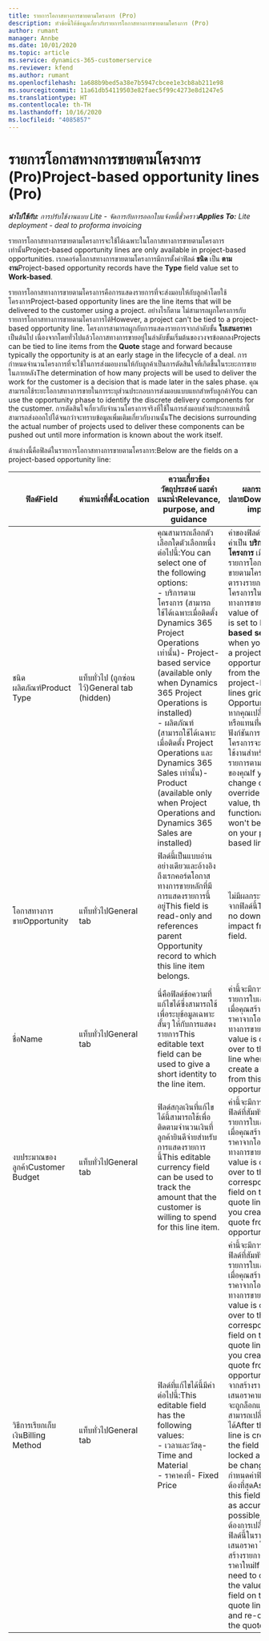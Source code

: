 ```yaml
---
title: รายการโอกาสทางการขายตามโครงการ (Pro)
description: หัวข้อนี้ให้ข้อมูลเกี่ยวกับรายการโอกาสทางการขายตามโครงการ (Pro)
author: rumant
manager: Annbe
ms.date: 10/01/2020
ms.topic: article
ms.service: dynamics-365-customerservice
ms.reviewer: kfend
ms.author: rumant
ms.openlocfilehash: 1a688b9bed5a38e7b5947cbcee1e3cb8ab211e98
ms.sourcegitcommit: 11a61db54119503e82faec5f99c4273e8d1247e5
ms.translationtype: HT
ms.contentlocale: th-TH
ms.lasthandoff: 10/16/2020
ms.locfileid: "4085857"
---
```

# <a name="project-based-opportunity-lines-pro"></a><span data-ttu-id="340e4-104">รายการโอกาสทางการขายตามโครงการ (Pro)</span><span class="sxs-lookup"><span data-stu-id="340e4-104">Project-based opportunity lines (Pro)</span></span>

<span data-ttu-id="340e4-105">_**นำไปใช้กับ:** การปรับใช้งานแบบ Lite - จัดการกับการออกใบแจ้งหนี้ชั่วคราว_</span><span class="sxs-lookup"><span data-stu-id="340e4-105">_**Applies To:** Lite deployment - deal to proforma invoicing_</span></span>

<span data-ttu-id="340e4-106">รายการโอกาสทางการขายตามโครงการจะใช้ได้เฉพาะในโอกาสทางการขายตามโครงการเท่านั้น</span><span class="sxs-lookup"><span data-stu-id="340e4-106">Project-based opportunity lines are only available in project-based opportunities.</span></span> <span data-ttu-id="340e4-107">เรกคอร์ดโอกาสทางการขายตามโครงการมีการตั้งค่าฟิลด์ **ชนิด** เป็น **ตามงาน**</span><span class="sxs-lookup"><span data-stu-id="340e4-107">Project-based opportunity records have the **Type** field value set to **Work-based**.</span></span>

<span data-ttu-id="340e4-108">รายการโอกาสทางการขายตามโครงการคือการแสดงรายการที่จะส่งมอบให้กับลูกค้าโดยใช้โครงการ</span><span class="sxs-lookup"><span data-stu-id="340e4-108">Project-based opportunity lines are the line items that will be delivered to the customer using a project.</span></span> <span data-ttu-id="340e4-109">อย่างไรก็ตาม ไม่สามารถผูกโครงการกับรายการโอกาสทางการขายตามโครงการได้</span><span class="sxs-lookup"><span data-stu-id="340e4-109">However, a project can't be tied to a project-based opportunity line.</span></span> <span data-ttu-id="340e4-110">โครงการสามารถผูกกับการแสดงรายการจากลำดับขั้น **ใบเสนอราคา** เป็นต้นไป เนื่องจากโดยทั่วไปแล้วโอกาสทางการขายอยู่ในลำดับขั้นเริ่มต้นของวงจรข้อตกลง</span><span class="sxs-lookup"><span data-stu-id="340e4-110">Projects can be tied to line items from the **Quote** stage and forward because typically the opportunity is at an early stage in the lifecycle of a deal.</span></span> <span data-ttu-id="340e4-111">การกำหนดจำนวนโครงการที่จะใช้ในการส่งมอบงานให้กับลูกค้าเป็นการตัดสินใจที่เกิดขึ้นในระยะการขายในภายหลัง</span><span class="sxs-lookup"><span data-stu-id="340e4-111">The determination of how many projects will be used to deliver the work for the customer is a decision that is made later in the sales phase.</span></span> <span data-ttu-id="340e4-112">คุณสามารถใช้ระยะโอกาสทางการขายในการระบุส่วนประกอบการส่งมอบแบบแยกสำหรับลูกค้า</span><span class="sxs-lookup"><span data-stu-id="340e4-112">You can use the opportunity phase to identify the discrete delivery components for the customer.</span></span> <span data-ttu-id="340e4-113">การตัดสินใจเกี่ยวกับจำนวนโครงการจริงที่ใช้ในการส่งมอบส่วนประกอบเหล่านี้สามารถส่งออกไปได้จนกว่าจะทราบข้อมูลเพิ่มเติมเกี่ยวกับงานนั้น</span><span class="sxs-lookup"><span data-stu-id="340e4-113">The decisions surrounding the actual number of projects used to deliver these components can be pushed out until more information is known about the work itself.</span></span>

<span data-ttu-id="340e4-114">ด้านล่างนี้คือฟิลด์ในรายการโอกาสทางการขายตามโครงการ:</span><span class="sxs-lookup"><span data-stu-id="340e4-114">Below are the fields on a project-based opportunity line:</span></span>

| <span data-ttu-id="340e4-115">**ฟิลด์**</span><span class="sxs-lookup"><span data-stu-id="340e4-115">**Field**</span></span> | <span data-ttu-id="340e4-116">**ตำแหน่งที่ตั้ง**</span><span class="sxs-lookup"><span data-stu-id="340e4-116">**Location**</span></span> | <span data-ttu-id="340e4-117">**ความเกี่ยวข้อง วัตถุประสงค์ และคำแนะนำ**</span><span class="sxs-lookup"><span data-stu-id="340e4-117">**Relevance, purpose, and guidance**</span></span> | <span data-ttu-id="340e4-118">**ผลกระทบขั้นปลาย**</span><span class="sxs-lookup"><span data-stu-id="340e4-118">**Downstream impact**</span></span> |
| --- | --- | --- | --- |
| <span data-ttu-id="340e4-119">ชนิดผลิตภัณฑ์</span><span class="sxs-lookup"><span data-stu-id="340e4-119">Product Type</span></span> | <span data-ttu-id="340e4-120">แท็บทั่วไป (ถูกซ่อนไว้)</span><span class="sxs-lookup"><span data-stu-id="340e4-120">General tab (hidden)</span></span> | <span data-ttu-id="340e4-121">คุณสามารถเลือกตัวเลือกใดตัวเลือกหนึ่งต่อไปนี้:</span><span class="sxs-lookup"><span data-stu-id="340e4-121">You can select one of the following options:</span></span></br><span data-ttu-id="340e4-122">- บริการตามโครงการ (สามารถใช้ได้เฉพาะเมื่อติดตั้ง Dynamics 365 Project Operations เท่านั้น)</span><span class="sxs-lookup"><span data-stu-id="340e4-122">- Project-based service (available only when Dynamics 365 Project Operations is installed)</span></span></br><span data-ttu-id="340e4-123">- ผลิตภัณฑ์ (สามารถใช้ได้เฉพาะเมื่อติดตั้ง Project Operations และ Dynamics 365 Sales เท่านั้น)</span><span class="sxs-lookup"><span data-stu-id="340e4-123">- Product (available only when Project Operations and Dynamics 365 Sales are installed)</span></span> | <span data-ttu-id="340e4-124">ค่าของฟิลด์นี้มีการตั้งค่าเป็น **บริการตามโครงการ** เมื่อคุณสร้างรายการโอกาสทางการขายตามโครงการจากตารางรายการตามโครงการในโอกาสทางการขาย</span><span class="sxs-lookup"><span data-stu-id="340e4-124">The value of this field is set to **Project-based service** when you create a project-based opportunity line from the project-based lines grid on the Opportunity.</span></span> <br> <span data-ttu-id="340e4-125">หากคุณเปลี่ยนแปลงหรือแทนที่่ค่านี้ ฟังก์ชันการทำงานของโครงการจะไม่ถูกเปิดใช้งานสำหรับการแสดงรายการตามโครงการของคุณ</span><span class="sxs-lookup"><span data-stu-id="340e4-125">If you change or override this value, the project functionality won't be enabled on your project-based line items.</span></span> |
| <span data-ttu-id="340e4-126">โอกาสทางการขาย</span><span class="sxs-lookup"><span data-stu-id="340e4-126">Opportunity</span></span> | <span data-ttu-id="340e4-127">แท็บทั่วไป</span><span class="sxs-lookup"><span data-stu-id="340e4-127">General tab</span></span> | <span data-ttu-id="340e4-128">ฟิลด์นี้เป็นแบบอ่านอย่างเดียวและอ้างอิงถึงเรกคอร์ดโอกาสทางการขายหลักที่มีการแสดงรายการนี้อยู่</span><span class="sxs-lookup"><span data-stu-id="340e4-128">This field is read-only and references parent Opportunity record to which this line item belongs.</span></span> | <span data-ttu-id="340e4-129">ไม่มีผลกระทบขั้นปลายจากฟิลด์นี้</span><span class="sxs-lookup"><span data-stu-id="340e4-129">There is no downstream impact from this field.</span></span> |
| <span data-ttu-id="340e4-130">ชื่อ</span><span class="sxs-lookup"><span data-stu-id="340e4-130">Name</span></span> | <span data-ttu-id="340e4-131">แท็บทั่วไป</span><span class="sxs-lookup"><span data-stu-id="340e4-131">General tab</span></span> | <span data-ttu-id="340e4-132">นี่คือฟิลด์ข้อความที่แก้ไขได้ซึ่งสามารถใช้เพื่อระบุข้อมูลเฉพาะสั้นๆ ให้กับการแสดงรายการ</span><span class="sxs-lookup"><span data-stu-id="340e4-132">This editable text field can be used to give a short identity to the line item.</span></span> | <span data-ttu-id="340e4-133">ค่านี้จะมีการส่งไปยังรายการใบเสนอราคาเมื่อคุณสร้างใบเสนอราคาจากโอกาสทางการขายนี้</span><span class="sxs-lookup"><span data-stu-id="340e4-133">This value is carried over to the quote line when you create a quote from this opportunity.</span></span> |
| <span data-ttu-id="340e4-134">งบประมาณของลูกค้า</span><span class="sxs-lookup"><span data-stu-id="340e4-134">Customer Budget</span></span> | <span data-ttu-id="340e4-135">แท็บทั่วไป</span><span class="sxs-lookup"><span data-stu-id="340e4-135">General tab</span></span> | <span data-ttu-id="340e4-136">ฟิลด์สกุลเงินที่แก้ไขได้นี้สามารถใช้เพื่อติดตามจำนวนเงินที่ลูกค้ายินดีจ่ายสำหรับการแสดงรายการนี้</span><span class="sxs-lookup"><span data-stu-id="340e4-136">This editable currency field can be used to track the amount that the customer is willing to spend for this line item.</span></span> | <span data-ttu-id="340e4-137">ค่านี้จะมีการส่งไปยังฟิลด์ที่สัมพันธ์กันในรายการใบเสนอราคาเมื่อคุณสร้างใบเสนอราคาจากโอกาสทางการขายนี้</span><span class="sxs-lookup"><span data-stu-id="340e4-137">This value is carried over to the corresponding field on the quote line when you create a quote from this opportunity.</span></span> |
| <span data-ttu-id="340e4-138">วิธีการเรียกเก็บเงิน</span><span class="sxs-lookup"><span data-stu-id="340e4-138">Billing Method</span></span> | <span data-ttu-id="340e4-139">แท็บทั่วไป</span><span class="sxs-lookup"><span data-stu-id="340e4-139">General tab</span></span> | <span data-ttu-id="340e4-140">ฟิลด์ที่แก้ไขได้นี้มีค่าต่อไปนี้:</span><span class="sxs-lookup"><span data-stu-id="340e4-140">This editable field has the following values:</span></span></br><span data-ttu-id="340e4-141">- เวลาและวัสดุ</span><span class="sxs-lookup"><span data-stu-id="340e4-141">- Time and Material</span></span></br><span data-ttu-id="340e4-142">- ราคาคงที่</span><span class="sxs-lookup"><span data-stu-id="340e4-142">- Fixed Price</span></span> | <span data-ttu-id="340e4-143">ค่านี้จะมีการส่งไปยังฟิลด์ที่สัมพันธ์กันในรายการใบเสนอราคาเมื่อคุณสร้างใบเสนอราคาจากโอกาสทางการขายนี้</span><span class="sxs-lookup"><span data-stu-id="340e4-143">This value is carried over to the corresponding field on the quote line when you create a quote from this opportunity.</span></span> <span data-ttu-id="340e4-144">หลังจากสร้างรายการใบเสนอราคาแล้ว ฟิลด์นี้จะถูกล็อกและไม่สามารถเปลี่ยนแปลงได้</span><span class="sxs-lookup"><span data-stu-id="340e4-144">After the quote line is created, the field is locked and can't be changed.</span></span> <span data-ttu-id="340e4-145">กำหนดค่าฟิลด์นี้ให้ถูกต้องที่สุด</span><span class="sxs-lookup"><span data-stu-id="340e4-145">Assign this field value as accurately as possible.</span></span> <span data-ttu-id="340e4-146">หากคุณต้องการเปลี่ยนค่าของฟิลด์นี้ในรายการใบเสนอราคา ให้ลบและสร้างรายการใบเสนอราคาใหม่</span><span class="sxs-lookup"><span data-stu-id="340e4-146">If you need to change the value of this field on the quote line, delete and re-create the quote line.</span></span> |
